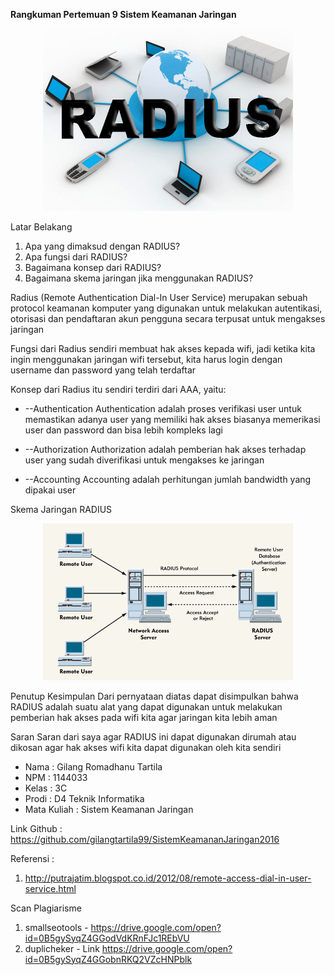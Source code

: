 **Rangkuman Pertemuan 9 Sistem Keamanan Jaringan**

<p align="center">
  <img src="../../img/interner.jpg" width="400px">
</p>

Latar Belakang

1. Apa yang dimaksud dengan RADIUS?
2. Apa fungsi dari RADIUS?
3. Bagaimana konsep dari RADIUS?
4. Bagaimana skema jaringan jika menggunakan RADIUS?

Radius (Remote Authentication Dial-In User Service) merupakan sebuah protocol keamanan komputer yang digunakan untuk melakukan autentikasi, otorisasi dan pendaftaran akun pengguna secara terpusat untuk mengakses jaringan

Fungsi dari Radius sendiri membuat hak akses kepada wifi, jadi ketika kita ingin menggunakan jaringan wifi tersebut, kita harus login dengan username dan password yang telah terdaftar

Konsep dari Radius itu sendiri terdiri dari AAA, yaitu:
- --Authentication
Authentication adalah proses verifikasi user untuk memastikan adanya user yang memiliki hak akses biasanya memerikasi user dan password dan bisa lebih kompleks lagi

- --Authorization
Authorization adalah pemberian hak akses terhadap user yang sudah diverifikasi untuk mengakses ke jaringan

- --Accounting
Accounting adalah perhitungan jumlah bandwidth yang dipakai user

Skema Jaringan RADIUS
<p align="center">
  <img src="../../img/radius.gif" width="400px">
</p>

Penutup
Kesimpulan
Dari pernyataan diatas dapat disimpulkan bahwa RADIUS adalah suatu alat yang dapat digunakan untuk melakukan pemberian hak akses pada wifi kita agar jaringan kita lebih aman

Saran
Saran dari saya agar RADIUS ini dapat digunakan dirumah atau dikosan agar hak akses wifi kita dapat digunakan oleh kita sendiri

* Nama : Gilang Romadhanu Tartila
* NPM : 1144033
* Kelas : 3C
* Prodi : D4 Teknik Informatika
* Mata Kuliah : Sistem Keamanan Jaringan

Link Github : https://github.com/gilangtartila99/SistemKeamananJaringan2016

Referensi : 

1. http://putrajatim.blogspot.co.id/2012/08/remote-access-dial-in-user-service.html

Scan Plagiarisme

1. smallseotools - https://drive.google.com/open?id=0B5gySyqZ4GGodVdKRnFJc1REbVU
2. duplicheker - Link https://drive.google.com/open?id=0B5gySyqZ4GGobnRKQ2VZcHNPblk